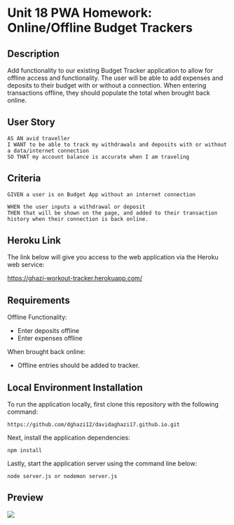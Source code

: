# Unit 18 PWA Homework: Online/Offline Budget Trackers

## Description

Add functionality to our existing Budget Tracker application to allow for offline access and functionality. The user will be able to add expenses and deposits to their budget with or without a connection. When entering transactions offline, they should populate the total when brought back online.

## User Story

    AS AN avid traveller
    I WANT to be able to track my withdrawals and deposits with or without a data/internet connection
    SO THAT my account balance is accurate when I am traveling

## Criteria

    GIVEN a user is on Budget App without an internet connection

    WHEN the user inputs a withdrawal or deposit
    THEN that will be shown on the page, and added to their transaction history when their connection is back online.
    
## Heroku Link

The link below will give you access to the web application via the Heroku web service:

https://ghazi-workout-tracker.herokuapp.com/

## Requirements

Offline Functionality:

- Enter deposits offline
- Enter expenses offline

When brought back online:

- Offline entries should be added to tracker.

## Local Environment Installation

To run the application locally, first clone this repository with the following command: 

    https://github.com/dghazi12/davidaghazi17.github.io.git

Next, install the application dependencies:

    npm install

Lastly, start the application server using the command line below:

    node server.js or nodemon server.js

## Preview

![](images/WorkoutTracker.gif)